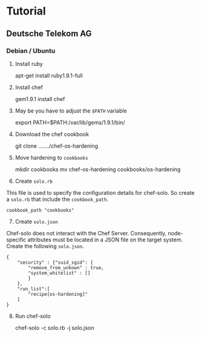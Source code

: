 # Tutorial

## Deutsche Telekom AG

### Debian / Ubuntu

1. Install ruby

    apt-get install ruby1.9.1-full

2. Install chef

    gem1.9.1 install chef

3. May be you have to adjust the `$PATH` variable

    export PATH=$PATH:/var/lib/gems/1.9.1/bin/

4. Download the chef cookbook

    git clone ......./chef-os-hardening

5. Move hardening to `cookbooks`

    mkdir cookbooks
    mv chef-os-hardening cookbooks/os-hardening

6. Create `solo.rb`

This file is used to specify the configuration details for chef-solo. So create a `solo.rb` that include the `cookbook_path`.

    cookbook_path "cookbooks"

7. Create `solo.json`

Chef-solo does not interact with the Chef Server. Consequently, node-specific attributes must be located in a JSON file on the target system. Create the following `solo.json`.

    {
        "security" : {"suid_sgid": {
            "remove_from_unkown" : true,
            "system_whitelist" : []
            }
        },
        "run_list":[
            "recipe[os-hardening]"
        ]
    }


8. Run chef-solo

    chef-solo -c solo.rb -j solo.json




